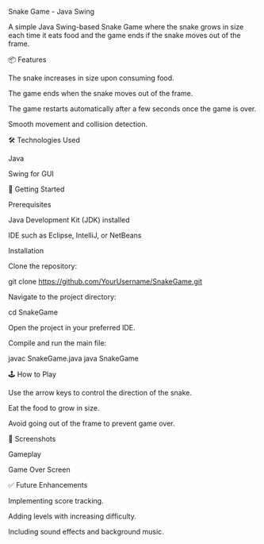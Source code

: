 Snake Game - Java Swing

A simple Java Swing-based Snake Game where the snake grows in size each time it eats food and the game ends if the snake moves out of the frame.

📦 Features

The snake increases in size upon consuming food.

The game ends when the snake moves out of the frame.

The game restarts automatically after a few seconds once the game is over.

Smooth movement and collision detection.

🛠️ Technologies Used

Java

Swing for GUI

🚀 Getting Started

Prerequisites

Java Development Kit (JDK) installed

IDE such as Eclipse, IntelliJ, or NetBeans

Installation

Clone the repository:

git clone https://github.com/YourUsername/SnakeGame.git

Navigate to the project directory:

cd SnakeGame

Open the project in your preferred IDE.

Compile and run the main file:

javac SnakeGame.java
java SnakeGame

🕹️ How to Play

Use the arrow keys to control the direction of the snake.

Eat the food to grow in size.

Avoid going out of the frame to prevent game over.

📸 Screenshots

Gameplay



Game Over Screen



✅ Future Enhancements

Implementing score tracking.

Adding levels with increasing difficulty.

Including sound effects and background music.
